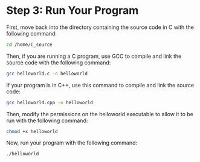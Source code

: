 # Step 3: Run Your Program
First, move back into the directory containing the source code in C with the following command:
```bash
cd /home/C_source
```
Then, if you are running a C program, use GCC to compile and link the source code with the following command:
```bash
gcc helloworld.c -o helloworld
```
If your program is in C++, use this command to compile and link the source code:
```bash
gcc helloworld.cpp -o helloworld
```
Then, modify the permissions on the helloworld executable to allow it to be run with the following command:
```bash
chmod +x helloworld
```
Now, run your program with the following command:
```bash
./helloworld
```
